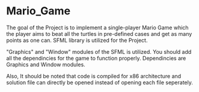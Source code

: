 # Mario_Game
The goal of the Project is to implement a single-player Mario Game which the player aims to 
beat all the turtles in pre-defined cases and get as many points as one can. SFML library is utilized for
the Project.

"Graphics" and "Window" modules of the SFML is utilized. You should add all the dependincies for the game to function properly. 
Dependincies are Graphics and Window modules.

Also, It should be noted that code is compiled for x86 architecture and solution file can directly be opened instead of opening each file
seperately.

